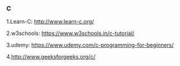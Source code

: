 ### C

1.Learn-C: http://www.learn-c.org/

2.w3schools: https://www.w3schools.in/c-tutorial/

3.udemy: https://www.udemy.com/c-programming-for-beginners/

4.http://www.geeksforgeeks.org/c/
